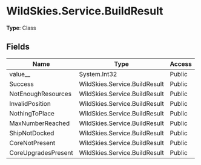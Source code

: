 ﻿# WildSkies.Service.BuildResult

**Type**: Class

## Fields

| Name | Type | Access |
|------|------|--------|
| value__ | System.Int32 | Public |
| Success | WildSkies.Service.BuildResult | Public |
| NotEnoughResources | WildSkies.Service.BuildResult | Public |
| InvalidPosition | WildSkies.Service.BuildResult | Public |
| NothingToPlace | WildSkies.Service.BuildResult | Public |
| MaxNumberReached | WildSkies.Service.BuildResult | Public |
| ShipNotDocked | WildSkies.Service.BuildResult | Public |
| CoreNotPresent | WildSkies.Service.BuildResult | Public |
| CoreUpgradesPresent | WildSkies.Service.BuildResult | Public |


